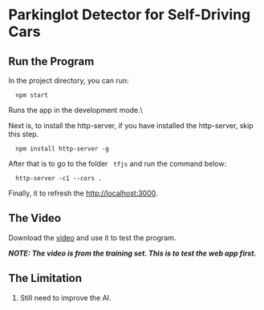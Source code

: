 # Parkinglot Detector for Self-Driving Cars


## Run the Program

In the project directory, you can run:

```
  npm start
```

Runs the app in the development mode.\


Next is, to install the http-server, if you have installed the http-server, skip this step. 
```
  npm install http-server -g
```
After that is to go to the folder ` tfjs` and run the command below:

``` 
  http-server -c1 --cors .
```
Finally, it to refresh the [http://localhost:3000](http://localhost:3000).

## The Video
Download the [video](https://drive.google.com/file/d/1rOHgSHtArA_He6b1lBayTM_XjpmtkGfS/view?usp=sharing) and use it to test the program.

**_NOTE: The video is from the training set. This is to test the web app first._**

## The Limitation
1. Still need to improve the AI.

